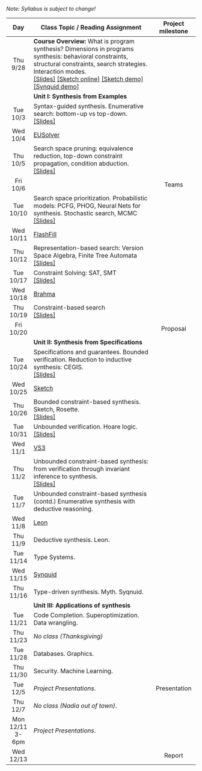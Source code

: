 *Note: Syllabus is subject to change!*

| Day           | Class Topic / Reading Assignment | Project milestone |
|:-------------:| ----- | :-------:|
|Thu<br/> 9/28 |**Course Overview:** What is program synthesis? Dimensions in programs synthesis: behavioral constraints, structural constraints, search strategies. Interaction modes.<br/>[\[Slides\]](../blob/master/lectures/Lecture01.pdf) [\[Sketch online\]](http://sketch1.csail.mit.edu/demo/pages/sketchexp) [\[Sketch demo\]](http://people.csail.mit.edu/asolar/gal/isolateRightmost.sk.html) [\[Synquid demo\]](http://comcom.csail.mit.edu/demos/#intersection)| |
| |**Unit I: Synthesis from Examples** | |
|Tue<br/> 10/3  |Syntax-guided synthesis. Enumerative search: bottom-up vs top-down.<br/>[\[Slides\]](../blob/master/lectures/Lecture02.pdf) | | 
|Wed<br/> 10/4  | [EUSolver](Reading-List#week-1-eusolver) | | 
|Thu<br/> 10/5  |Search space pruning: equivalence reduction, top-down constraint propagation, condition abduction.<br/>[\[Slides\]](../blob/master/lectures/Lecture03.pdf)| |
|Fri<br/> 10/6  | | Teams |
|Tue<br/> 10/10 |Search space prioritization. Probabilistic models: PCFG, PHOG, Neural Nets for synthesis. Stochastic search, MCMC<br/>[\[Slides\]](../blob/master/lectures/Lecture04.pdf)| |
|Wed<br/> 10/11 | [FlashFill](Reading-List#week-2-flashfill) | | 
|Thu<br/> 10/12 |Representation-based search: Version Space Algebra, Finite Tree Automata<br/>[\[Slides\]](../blob/master/lectures/Lecture05.pdf)| |
|Tue<br/> 10/17 |Constraint Solving: SAT, SMT<br/>[\[Slides\]](../blob/master/lectures/Lecture06.pdf)| |
|Wed<br/> 10/18 |[Brahma](Reading-List#week-3-brahma) | | 
|Thu<br/> 10/19 |Constraint-based search<br/>[\[Slides\]](../blob/master/lectures/Lecture07.pdf)| |
|Fri<br/> 10/20  | | Proposal |
||**Unit II: Synthesis from Specifications**| |
|Tue<br/> 10/24 |Specifications and guarantees. Bounded verification. Reduction to inductive synthesis: CEGIS.<br/>[\[Slides\]](../blob/master/lectures/Lecture08.pdf)| |
|Wed<br/> 10/25 |[Sketch](Reading-List#week-4-sketch) | | 
|Thu<br/> 10/26 |Bounded constraint-based synthesis. Sketch, Rosette.<br/>[\[Slides\]](../blob/master/lectures/Lecture09.pdf)| |
|Tue<br/> 10/31 |Unbounded verification. Hoare logic.<br/>[\[Slides\]](../blob/master/lectures/Lecture10.pdf)| |
|Wed<br/> 11/1  |[VS3](Reading-List#week-5-vs3) | | 
|Thu<br/> 11/2  |Unbounded constraint-based synthesis: from verification through invariant inference to synthesis.<br/>[\[Slides\]](../blob/master/lectures/Lecture11.pdf)| |
|Tue<br/> 11/7  |Unbounded constraint-based synthesis (contd.) Enumerative synthesis with deductive reasoning.| |
|Wed<br/> 11/8  |[Leon](Reading-List#week-6-leon) | | 
|Thu<br/> 11/9  |Deductive synthesis. Leon.| | |
|Tue<br/> 11/14 |Type Systems.| |
|Wed<br/> 11/15 |[Synquid](Reading-List#week-7-synquid) | | 
|Thu<br/> 11/16 |Type-driven synthesis. Myth. Syqnuid.| |
||**Unit III: Applications of synthesis**| | |
|Tue<br/> 11/21 |Code Completion. Superoptimization. Data wrangling.| |
|Thu<br/> 11/23 |*No class (Thanksgiving)*| |
|Tue<br/> 11/28 |Databases. Graphics.| |
|Thu<br/> 11/30 |Security. Machine Learning.| |
|Tue<br/> 12/5  |*Project Presentations*.| Presentation |
|Thu<br/> 12/7  |*No class (Nadia out of town)*.| |
|Mon<br/> 12/11<br/> 3-6pm |*Project Presentations*.| |
|Wed<br/> 12/13 | | Report |




